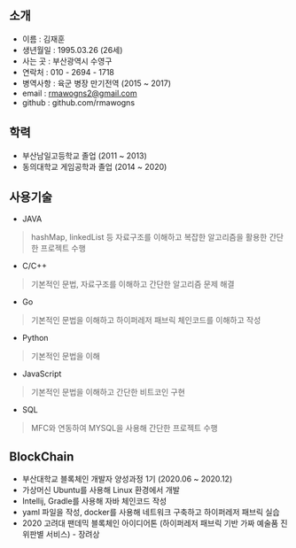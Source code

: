 ## 소개
* 이름 : 김재훈  
* 생년월일 : 1995.03.26 (26세)  
* 사는 곳 : 부산광역시 수영구  
* 연락처 : 010 - 2694 - 1718  
* 병역사항 : 육군 병장 만기전역 (2015 ~ 2017)  
* email : rmawogns2@gmail.com  
* github : github.com/rmawogns

## 학력  
* 부산남일고등학교 졸업 (2011 ~ 2013)
* 동의대학교 게임공학과 졸업 (2014 ~ 2020)   

## 사용기술
* JAVA  
> hashMap, linkedList 등 자료구조를 이해하고 복잡한 알고리즘을 활용한 간단한 프로젝트 수행
* C/C++  
> 기본적인 문법, 자료구조를 이해하고 간단한 알고리즘 문제 해결
* Go  
> 기본적인 문법을 이해하고 하이퍼레저 패브릭 체인코드를 이해하고 작성
* Python  
> 기본적인 문법을 이해  
* JavaScript  
> 기본적인 문법을 이해하고 간단한 비트코인 구현 
* SQL  
 > MFC와 연동하여 MYSQL을 사용해 간단한 프로젝트 수행  
 
## BlockChain  
* 부산대학교 블록체인 개발자 양성과정 1기 (2020.06 ~ 2020.12)  
* 가상머신 Ubuntu를 사용해 Linux 환경에서 개발  
* Intellij, Gradle를 사용해 자바 체인코드 작성  
* yaml 파일을 작성, docker를 사용해 네트워크 구축하고 하이퍼레저 패브릭 실습  
* 2020 고려대 팬데믹 블록체인 아이디어톤 (하이퍼레저 패브릭 기반 가짜 예술품 진위판별 서비스) - 장려상 
